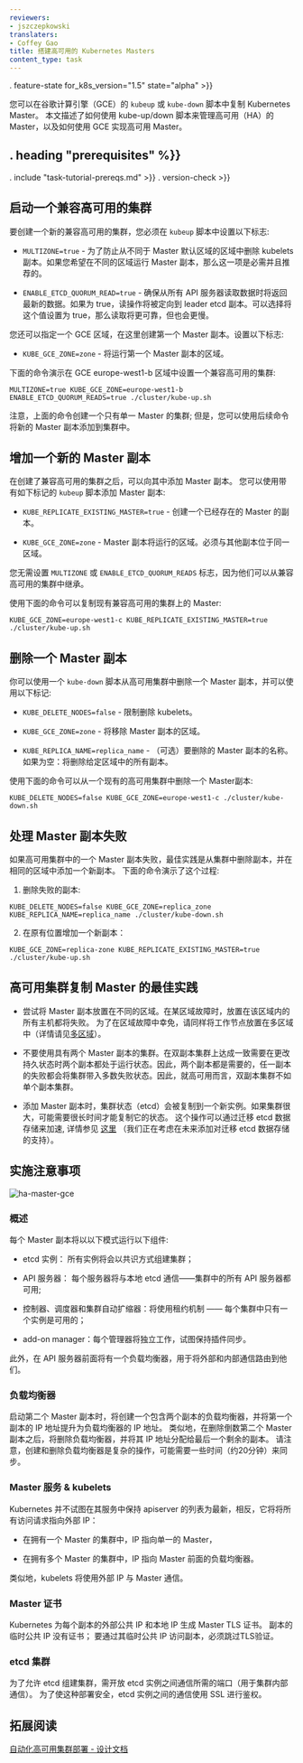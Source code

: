 ```yaml
---
reviewers:
- jszczepkowski
translaters:
- Coffey Gao
title: 搭建高可用的 Kubernetes Masters
content_type: task
---
```


<!--
---
reviewers:
- jszczepkowski
title: Set up High-Availability Kubernetes Masters
content_type: task
---
-->


<!-- overview -->

. feature-state for_k8s_version="1.5" state="alpha" >}}
<!--
You can replicate Kubernetes masters in `kube-up` or `kube-down` scripts for Google Compute Engine.
This document describes how to use kube-up/down scripts to manage highly available (HA) masters and how HA masters are implemented for use with GCE.
-->

您可以在谷歌计算引擎（GCE）的 `kubeup` 或 `kube-down` 脚本中复制 Kubernetes Master。
本文描述了如何使用 kube-up/down 脚本来管理高可用（HA）的 Master，以及如何使用 GCE 实现高可用 Master。




## . heading "prerequisites" %}}


. include "task-tutorial-prereqs.md" >}} . version-check >}}



<!-- steps -->
<!--
## Starting an HA-compatible cluster

To create a new HA-compatible cluster, you must set the following flags in your `kube-up` script:
-->

## 启动一个兼容高可用的集群

要创建一个新的兼容高可用的集群，您必须在 `kubeup` 脚本中设置以下标志:

<!--
* `MULTIZONE=true` - to prevent removal of master replicas kubelets from zones different than server's default zone.
Required if you want to run master replicas in different zones, which is recommended.

* `ENABLE_ETCD_QUORUM_READ=true` - to ensure that reads from all API servers will return most up-to-date data.
If true, reads will be directed to leader etcd replica.
Setting this value to true is optional: reads will be more reliable but will also be slower.

Optionally, you can specify a GCE zone where the first master replica is to be created.
Set the following flag:

* `KUBE_GCE_ZONE=zone` - zone where the first master replica will run.

The following sample command sets up a HA-compatible cluster in the GCE zone europe-west1-b:

```shell
MULTIZONE=true KUBE_GCE_ZONE=europe-west1-b  ENABLE_ETCD_QUORUM_READS=true ./cluster/kube-up.sh
```

Note that the commands above create a cluster with one master;
however, you can add new master replicas to the cluster with subsequent commands.
-->
* `MULTIZONE=true` - 为了防止从不同于 Master 默认区域的区域中删除 kubelets 副本。如果您希望在不同的区域运行 Master 副本，那么这一项是必需并且推荐的。

* `ENABLE_ETCD_QUORUM_READ=true` - 确保从所有 API 服务器读取数据时将返回最新的数据。如果为 true，读操作将被定向到 leader etcd 副本。可以选择将这个值设置为 true，那么读取将更可靠，但也会更慢。

您还可以指定一个 GCE 区域，在这里创建第一个 Master 副本。设置以下标志:

* `KUBE_GCE_ZONE=zone` - 将运行第一个 Master 副本的区域。

下面的命令演示在 GCE  europe-west1-b 区域中设置一个兼容高可用的集群:

```shell
MULTIZONE=true KUBE_GCE_ZONE=europe-west1-b  ENABLE_ETCD_QUORUM_READS=true ./cluster/kube-up.sh
```

注意，上面的命令创建一个只有单一 Master 的集群;
但是，您可以使用后续命令将新的 Master 副本添加到集群中。

<!--
## Adding a new master replica

After you have created an HA-compatible cluster, you can add master replicas to it.
You add master replicas by using a `kube-up` script with the following flags:

* `KUBE_REPLICATE_EXISTING_MASTER=true` - to create a replica of an existing
master.

* `KUBE_GCE_ZONE=zone` - zone where the master replica will run.
Must be in the same region as other replicas' zones.

You don't need to set the `MULTIZONE` or `ENABLE_ETCD_QUORUM_READS` flags,
as those are inherited from when you started your HA-compatible cluster.

The following sample command replicates the master on an existing HA-compatible cluster:

```shell
KUBE_GCE_ZONE=europe-west1-c KUBE_REPLICATE_EXISTING_MASTER=true ./cluster/kube-up.sh
```
-->

## 增加一个新的 Master 副本

在创建了兼容高可用的集群之后，可以向其中添加 Master 副本。
您可以使用带有如下标记的 `kubeup` 脚本添加 Master 副本:

* `KUBE_REPLICATE_EXISTING_MASTER=true` - 创建一个已经存在的 Master 的副本。

* `KUBE_GCE_ZONE=zone` - Master 副本将运行的区域。必须与其他副本位于同一区域。

您无需设置 `MULTIZONE` 或 `ENABLE_ETCD_QUORUM_READS` 标志，因为他们可以从兼容高可用的集群中继承。

使用下面的命令可以复制现有兼容高可用的集群上的 Master:

```shell
KUBE_GCE_ZONE=europe-west1-c KUBE_REPLICATE_EXISTING_MASTER=true ./cluster/kube-up.sh
```
<!--
## Removing a master replica

You can remove a master replica from an HA cluster by using a `kube-down` script with the following flags:

* `KUBE_DELETE_NODES=false` - to restrain deletion of kubelets.

* `KUBE_GCE_ZONE=zone` - the zone from where master replica will be removed.

* `KUBE_REPLICA_NAME=replica_name` - (optional) the name of master replica to remove.
If empty: any replica from the given zone will be removed.

The following sample command removes a master replica from an existing HA cluster:

```shell
KUBE_DELETE_NODES=false KUBE_GCE_ZONE=europe-west1-c ./cluster/kube-down.sh
```
-->

## 删除一个 Master 副本

你可以使用一个 `kube-down` 脚本从高可用集群中删除一个 Master 副本，并可以使用以下标记:

* `KUBE_DELETE_NODES=false` - 限制删除 kubelets。

* `KUBE_GCE_ZONE=zone` - 将移除 Master 副本的区域。

* `KUBE_REPLICA_NAME=replica_name` - （可选）要删除的 Master 副本的名称。
如果为空：将删除给定区域中的所有副本。

使用下面的命令可以从一个现有的高可用集群中删除一个 Master副本:

```shell
KUBE_DELETE_NODES=false KUBE_GCE_ZONE=europe-west1-c ./cluster/kube-down.sh
```
<!--
## Handling master replica failures

If one of the master replicas in your HA cluster fails,
the best practice is to remove the replica from your cluster and add a new replica in the same zone.
The following sample commands demonstrate this process:

1. Remove the broken replica:

```shell
KUBE_DELETE_NODES=false KUBE_GCE_ZONE=replica_zone KUBE_REPLICA_NAME=replica_name ./cluster/kube-down.sh
```

<ol start="2"><li>Add a new replica in place of the old one:</li></ol>

```shell
KUBE_GCE_ZONE=replica-zone KUBE_REPLICATE_EXISTING_MASTER=true ./cluster/kube-up.sh
```
-->

## 处理 Master 副本失败

如果高可用集群中的一个 Master 副本失败，最佳实践是从集群中删除副本，并在相同的区域中添加一个新副本。
下面的命令演示了这个过程:

1. 删除失败的副本:

```shell
KUBE_DELETE_NODES=false KUBE_GCE_ZONE=replica_zone KUBE_REPLICA_NAME=replica_name ./cluster/kube-down.sh
```

<ol start="2"><li>在原有位置增加一个新副本：</li></ol>

```shell
KUBE_GCE_ZONE=replica-zone KUBE_REPLICATE_EXISTING_MASTER=true ./cluster/kube-up.sh
```
<!--
## Best practices for replicating masters for HA clusters

* Try to place master replicas in different zones. During a zone failure, all masters placed inside the zone will fail.
To survive zone failure, also place nodes in multiple zones
(see [multiple-zones](/docs/setup/best-practices/multiple-zones/) for details).

* Do not use a cluster with two master replicas. Consensus on a two-replica cluster requires both replicas running when changing persistent state.
As a result, both replicas are needed and a failure of any replica turns cluster into majority failure state.
A two-replica cluster is thus inferior, in terms of HA, to a single replica cluster.

* When you add a master replica, cluster state (etcd) is copied to a new instance.
If the cluster is large, it may take a long time to duplicate its state.
This operation may be sped up by migrating etcd data directory, as described [here](https://coreos.com/etcd/docs/latest/admin_guide.html#member-migration)
(we are considering adding support for etcd data dir migration in future).
-->

## 高可用集群复制 Master 的最佳实践

* 尝试将 Master 副本放置在不同的区域。在某区域故障时，放置在该区域内的所有主机都将失败。
为了在区域故障中幸免，请同样将工作节点放置在多区域中（详情请见[多区域](/docs/setup/best-practices/multiple-zones/)）。

* 不要使用具有两个 Master 副本的集群。在双副本集群上达成一致需要在更改持久状态时两个副本都处于运行状态。因此，两个副本都是需要的，任一副本的失败都会将集群带入多数失败状态。因此，就高可用而言，双副本集群不如单个副本集群。

* 添加 Master 副本时，集群状态（etcd）会被复制到一个新实例。如果集群很大，可能需要很长时间才能复制它的状态。
这个操作可以通过迁移 etcd 数据存储来加速, 详情参见 [这里](https://coreos.com/etcd/docs/latest/admin_guide.html#member-migration)
（我们正在考虑在未来添加对迁移 etcd 数据存储的支持）。




<!-- discussion -->
<!--
## Implementation notes

![ha-master-gce](/images/docs/ha-master-gce.png)
-->

## 实施注意事项

![ha-master-gce](/images/docs/ha-master-gce.png)

<!--
### Overview

Each of master replicas will run the following components in the following mode:

* etcd instance: all instances will be clustered together using consensus;

* API server: each server will talk to local etcd - all API servers in the cluster will be available;

* controllers, scheduler, and cluster auto-scaler: will use lease mechanism - only one instance of each of them will be active in the cluster;

* add-on manager: each manager will work independently trying to keep add-ons in sync.

In addition, there will be a load balancer in front of API servers that will route external and internal traffic to them.
-->

### 概述

每个 Master 副本将以以下模式运行以下组件:

* etcd 实例： 所有实例将会以共识方式组建集群；

* API 服务器： 每个服务器将与本地 etcd 通信——集群中的所有 API 服务器都可用;

* 控制器、调度器和集群自动扩缩器：将使用租约机制 —— 每个集群中只有一个实例是可用的；

* add-on manager：每个管理器将独立工作，试图保持插件同步。

此外，在 API 服务器前面将有一个负载均衡器，用于将外部和内部通信路由到他们。

<!--
### Load balancing

When starting the second master replica, a load balancer containing the two replicas will be created
and the IP address of the first replica will be promoted to IP address of load balancer.
Similarly, after removal of the penultimate master replica, the load balancer will be removed and its IP address will be assigned to the last remaining replica.
Please note that creation and removal of load balancer are complex operations and it may take some time (~20 minutes) for them to propagate.
-->

### 负载均衡器

启动第二个 Master 副本时，将创建一个包含两个副本的负载均衡器，并将第一个副本的 IP 地址提升为负载均衡器的 IP 地址。
类似地，在删除倒数第二个 Master 副本之后，将删除负载均衡器，并将其 IP 地址分配给最后一个剩余的副本。
请注意，创建和删除负载均衡器是复杂的操作，可能需要一些时间（约20分钟）来同步。

<!--
### Master service & kubelets

Instead of trying to keep an up-to-date list of Kubernetes apiserver in the Kubernetes service,
the system directs all traffic to the external IP:

* in one master cluster the IP points to the single master,

* in multi-master cluster the IP points to the load balancer in-front of the masters.

Similarly, the external IP will be used by kubelets to communicate with master.
-->

### Master 服务 & kubelets

Kubernetes 并不试图在其服务中保持 apiserver 的列表为最新，相反，它将将所有访问请求指向外部 IP：

* 在拥有一个 Master 的集群中，IP 指向单一的 Master，

* 在拥有多个 Master 的集群中，IP 指向 Master 前面的负载均衡器。

类似地，kubelets 将使用外部 IP 与 Master 通信。

<!--
### Master certificates

Kubernetes generates Master TLS certificates for the external public IP and local IP for each replica.
There are no certificates for the ephemeral public IP for replicas;
to access a replica via its ephemeral public IP, you must skip TLS verification.
-->

### Master 证书

Kubernetes 为每个副本的外部公共 IP 和本地 IP 生成 Master TLS 证书。
副本的临时公共 IP 没有证书；
要通过其临时公共 IP 访问副本，必须跳过TLS验证。

<!--
### Clustering etcd

To allow etcd clustering, ports needed to communicate between etcd instances will be opened (for inside cluster communication).
To make such deployment secure, communication between etcd instances is authorized using SSL.
-->

### etcd 集群

为了允许 etcd 组建集群，需开放 etcd 实例之间通信所需的端口（用于集群内部通信）。
为了使这种部署安全，etcd 实例之间的通信使用 SSL 进行鉴权。

<!--
## Additional reading

[Automated HA master deployment - design doc](https://git.k8s.io/community/contributors/design-proposals/cluster-lifecycle/ha_master.md)
-->

## 拓展阅读

[自动化高可用集群部署 - 设计文档](https://git.k8s.io/community/contributors/design-proposals/cluster-lifecycle/ha_master.md)


